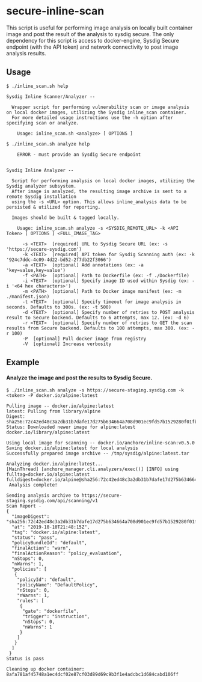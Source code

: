 # secure-inline-scan

This script is useful for performing image analysis on locally built container image and post the result of the analysis to sysdig secure. The only dependency for this script is access to docker-engine, Sysdig Secure endpoint (with the API token) and network connectivity to post image analysis results.

## Usage

    $ ./inline_scan.sh help
    
    Sysdig Inline Scanner/Analyzer --
    
      Wrapper script for performing vulnerability scan or image analysis on local docker images, utilizing the Sysdig inline_scan container.
      For more detailed usage instructions use the -h option after specifying scan or analyze.
    
        Usage: inline_scan.sh <analyze> [ OPTIONS ]
    
    $ ./inline_scan.sh analyze help
    
    	ERROR - must provide an Sysdig Secure endpoint
    
    
    Sysdig Inline Analyzer --
    
      Script for performing analysis on local docker images, utilizing the Sysdig analyzer subsystem.
      After image is analyzed, the resulting image archive is sent to a remote Sysdig installation
      using the -s <URL> option. This allows inline_analysis data to be persisted & utilized for reporting.
    
      Images should be built & tagged locally.
    
        Usage: inline_scan.sh analyze -s <SYSDIG_REMOTE_URL> -k <API Token> [ OPTIONS ] <FULL_IMAGE_TAG>
    
          -s <TEXT>  [required] URL to Sysdig Secure URL (ex: -s 'https://secure-sysdig.com')
          -k <TEXT>  [required] API token for Sysdig Scanning auth (ex: -k '924c7ddc-4c09-4d22-bd52-2f7db22f3066')
          -a <TEXT>  [optional] Add annotations (ex: -a 'key=value,key=value')
          -f <PATH>  [optional] Path to Dockerfile (ex: -f ./Dockerfile)
          -i <TEXT>  [optional] Specify image ID used within Sysdig (ex: -i '<64 hex characters>')
          -m <PATH>  [optional] Path to Docker image manifest (ex: -m ./manifest.json)
          -t <TEXT>  [optional] Specify timeout for image analysis in seconds. Defaults to 300s. (ex: -t 500)
          -d <TEXT>  [optional] Specify number of retries to POST analysis result to Secure backend. Defaults to 6 attempts, max 12. (ex: -d 6)
          -r <TEXT>  [optional] Specify number of retries to GET the scan results from Secure backend. Defaults to 100 attempts, max 300. (ex: -r 100)
          -P  [optional] Pull docker image from registry
          -V  [optional] Increase verbosity
  


## Example

#### Analyze the image and post the results to Sysdig Secure.
      
    $ ./inline_scan.sh analyze -s https://secure-staging.sysdig.com -k <token> -P docker.io/alpine:latest
    
    Pulling image -- docker.io/alpine:latest
    latest: Pulling from library/alpine
    Digest: sha256:72c42ed48c3a2db31b7dafe17d275b634664a708d901ec9fd57b1529280f01fb
    Status: Downloaded newer image for alpine:latest
    docker.io/library/alpine:latest
    
    Using local image for scanning -- docker.io/anchore/inline-scan:v0.5.0
    Saving docker.io/alpine:latest for local analysis
    Successfully prepared image archive -- /tmp/sysdig/alpine:latest.tar
    
    Analyzing docker.io/alpine:latest...
    [MainThread] [anchore_manager.cli.analyzers/exec()] [INFO] using fulltag=docker.io/alpine:latest fulldigest=docker.io/alpine@sha256:72c42ed48c3a2db31b7dafe17d275b634664a708d901ec9fd57b1529280f01fb
     Analysis complete!
    
    Sending analysis archive to https://secure-staging.sysdig.com/api/scanning/v1
    Scan Report - 
    {
      "imageDigest": "sha256:72c42ed48c3a2db31b7dafe17d275b634664a708d901ec9fd57b1529280f01fb",
      "at": "2019-10-10T21:48:15Z",
      "tag": "docker.io/alpine:latest",
      "status": "pass",
      "policyBundleId": "default",
      "finalAction": "warn",
      "finalActionReason": "policy_evaluation",
      "nStops": 0,
      "nWarns": 1,
      "policies": [
       {
        "policyId": "default",
        "policyName": "DefaultPolicy",
        "nStops": 0,
        "nWarns": 1,
        "rules": [
         {
          "gate": "dockerfile",
          "trigger": "instruction",
          "nStops": 0,
          "nWarns": 1
         }
        ]
       }
      ]
     }
    Status is pass
    
    Cleaning up docker container: 8afa781af45748a1ec4dcf02e87cf03d89d69c9b3f1e4adcbc1d684cabd106ff